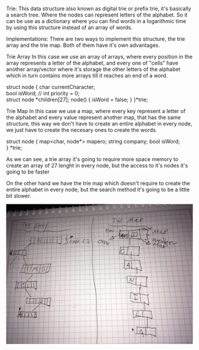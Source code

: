 Trie: This data structure also known as digital trie or prefix trie, it's basically a search tree.
Where the nodes can represent letters of the alphabet. So it can be use as a dictionary where you can find words in a logarithmic time by using this structure instead of an array of words. 

Implementations:
There are two ways to implement this structure, the trie array and the trie map. Both of them have it's own advantages.

Trie Array
In this case we use an array of arrays, where every position in the array represents a letter of the alphabet, and every one of "cells" have another array/vector where it's storage the other letters of the alphabet which in turn contains more arrays till it reaches an end of a word.

struct node {
    char currentCharacter;       
    bool isWord;
   //  int priority = 0;            
    struct node *children[27];
    node() {
        isWord = false;
    }
}*trie; 

Trie Map
In this case we use a map, where every key represent a letter of the alphabet and every value represent another map, that has the same structure, this way we don't have to create an entire alphabet in every node, we just have to create the necesary ones to create the words.

struct node
{
    map<char, node*> mapero;
    string company;
    bool isWord;                
} *trie;

As we can see, a trie array it's going to require more space memory to create an array of 27 lenght in every node, but the access to it's nodes it's going to be faster

On the other hand we have the trie map which doesn't require to create the entire alphabet in every node, but the search method it's going to be a little bit slower.

![Trie](DataStructures/Trie/map_vs_array.jpeg)
